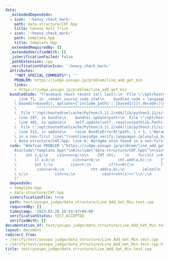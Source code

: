 ```yaml
---
data:
  _extendedDependsOn:
  - icon: ':heavy_check_mark:'
    path: data-structure/CHT.hpp
    title: Convex Hull Trick
  - icon: ':heavy_check_mark:'
    path: template.hpp
    title: template.hpp
  _extendedRequiredBy: []
  _extendedVerifiedWith: []
  _isVerificationFailed: false
  _pathExtension: cpp
  _verificationStatusIcon: ':heavy_check_mark:'
  attributes:
    '*NOT_SPECIAL_COMMENTS*': ''
    PROBLEM: https://judge.yosupo.jp/problem/line_add_get_min
    links:
    - https://judge.yosupo.jp/problem/line_add_get_min
  bundledCode: "Traceback (most recent call last):\n  File \"/opt/hostedtoolcache/Python/3.11.2/x64/lib/python3.11/site-packages/onlinejudge_verify/documentation/build.py\"\
    , line 71, in _render_source_code_stat\n    bundled_code = language.bundle(stat.path,\
    \ basedir=basedir, options={'include_paths': [basedir]}).decode()\n          \
    \         ^^^^^^^^^^^^^^^^^^^^^^^^^^^^^^^^^^^^^^^^^^^^^^^^^^^^^^^^^^^^^^^^^^^^^^^^^^^^^^^^^\n\
    \  File \"/opt/hostedtoolcache/Python/3.11.2/x64/lib/python3.11/site-packages/onlinejudge_verify/languages/cplusplus.py\"\
    , line 187, in bundle\n    bundler.update(path)\n  File \"/opt/hostedtoolcache/Python/3.11.2/x64/lib/python3.11/site-packages/onlinejudge_verify/languages/cplusplus_bundle.py\"\
    , line 401, in update\n    self.update(self._resolve(pathlib.Path(included), included_from=path))\n\
    \  File \"/opt/hostedtoolcache/Python/3.11.2/x64/lib/python3.11/site-packages/onlinejudge_verify/languages/cplusplus_bundle.py\"\
    , line 312, in update\n    raise BundleErrorAt(path, i + 1, \"#pragma once found\
    \ in a non-first line\")\nonlinejudge_verify.languages.cplusplus_bundle.BundleErrorAt:\
    \ data-structure/CHT.hpp: line 6: #pragma once found in a non-first line\n"
  code: "#define PROBLEM \"https://judge.yosupo.jp/problem/line_add_get_min\"\n\n\
    #include\"template.hpp\"\n#include\"data-structure/CHT.hpp\"\n\nint main(){\n\
    \    int n,q;\n    cin>>n>>q;\n\n    CHT cht;    \n    for(int i=0;i<n;i++){\n\
    \        ll a,b;\n        cin>>a>>b;\n        cht.add(a,b);\n    }\n    while(q--){\n\
    \        int t;\n        cin>>t;\n        if(t==0){\n            ll a,b;\n   \
    \         cin>>a>>b;\n            cht.add(a,b);\n        }else{\n            ll\
    \ x;\n            cin>>x;\n            cout<<cht(x)<<'\\n';\n        }\n    }\n\
    }"
  dependsOn:
  - template.hpp
  - data-structure/CHT.hpp
  isVerificationFile: true
  path: test/yosupo_judge/data_structure/Line_Add_Get_Min.test.cpp
  requiredBy: []
  timestamp: '2023-03-28 10:54:47+09:00'
  verificationStatus: TEST_ACCEPTED
  verifiedWith: []
documentation_of: test/yosupo_judge/data_structure/Line_Add_Get_Min.test.cpp
layout: document
redirect_from:
- /verify/test/yosupo_judge/data_structure/Line_Add_Get_Min.test.cpp
- /verify/test/yosupo_judge/data_structure/Line_Add_Get_Min.test.cpp.html
title: test/yosupo_judge/data_structure/Line_Add_Get_Min.test.cpp
---
```

